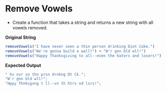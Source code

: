 # Remove Vowels

- Create a function that takes a string and returns a new string with all vowels removed.

**Original String**

```javascript
removeVowels("I have never seen a thin person drinking Diet Coke.")
removeVowels("We're gonna build a wall!") ➞ "W'r gnn bld wll!")
removeVowels("Happy Thanksgiving to all--even the haters and losers!")
```

**Expected Output**

```javascript
" hv nvr sn thn prsn drnkng Dt Ck.";
"W'r gnn bld wll!";
"Hppy Thnksgvng t ll--vn th htrs nd lsrs!";
```
